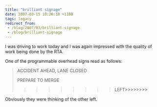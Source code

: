 ```yaml
---
title: "brilliant signage"
date: 2007-03-15 10:26:18 +1100
tags: legacy
redirect_from:
 - /blog/2007/03/brilliant-signage
 - /blog/brilliant-signage
---
```


I was driving to work today and I was again impressed with the quality of work being done by the RTA.



One of the programmable overhead signs read as follows:



<blockquote>

ACCIDENT AHEAD, LANE CLOSED

PREPARE TO MERGE

>>>>>>>>LEFT>>>>>>>>

</blockquote>



Obviously they were thinking of the other left.


